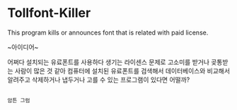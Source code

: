 # Tollfont-Killer
This program kills or announces font that is related with paid license.

~아이디어~

 어쩌다 설치되는 유료폰트를 사용하다 생기는 라이센스 문제로 고소미를 받거나 곶통받는 사람이 많은 것 같아
컴퓨터에 설치된 유료폰트를 검색해서 데이터베이스와 비교해서 알려주고 삭제하거나 냅두거나 고를 수 있는 프로그램이 있다면 어떨까?

~~~~~~~~~

암튼 그럼
